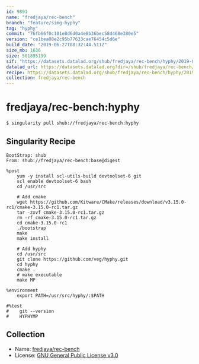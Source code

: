 ```yaml
---
id: 9891
name: "fredjaya/rec-bench"
branch: "feature/simg-hyphy"
tag: "hyphy"
commit: "76fb66f0c101e8d6d0a4e8b36bec58d468e380e5"
version: "ce1bea08e2c95b77633cae76454c5d6e"
build_date: "2019-06-27T08:32:44.511Z"
size_mb: 1636
size: 501895199
sif: "https://datasets.datalad.org/shub/fredjaya/rec-bench/hyphy/2019-06-27-76fb66f0-ce1bea08/ce1bea08e2c95b77633cae76454c5d6e.simg"
datalad_url: https://datasets.datalad.org?dir=/shub/fredjaya/rec-bench/hyphy/2019-06-27-76fb66f0-ce1bea08/
recipe: https://datasets.datalad.org/shub/fredjaya/rec-bench/hyphy/2019-06-27-76fb66f0-ce1bea08/Singularity
collection: fredjaya/rec-bench
---
```


# fredjaya/rec-bench:hyphy

```bash
$ singularity pull shub://fredjaya/rec-bench:hyphy
```

## Singularity Recipe

```singularity
BootStrap: shub
From: shub://fredjaya/rec-bench:base@digest

%post
    yum -y install scl-utils-build devtoolset-6 git
    scl enable devtoolset-6 bash
    cd /usr/src

    # Add cmake
    wget https://github.com/Kitware/CMake/releases/download/v3.15.0-rc1/cmake-3.15.0-rc1.tar.gz
    tar -zxvf cmake-3.15.0-rc1.tar.gz
    rm -rf cmake-3.15.0-rc1.tar.gz
    cd cmake-3.15.0-rc1
    ./bootstrap
    make
    make install

    # Add hyphy
    cd /usr/src
    git clone https://github.com/veg/hyphy.git
    cd hyphy
    cmake .
    # make executable
    make MP

%environment
    export PATH=/usr/src/hyphy/:$PATH

#%test
#    git --version
#    HYPHYMP
```

## Collection

 - Name: [fredjaya/rec-bench](https://github.com/fredjaya/rec-bench)
 - License: [GNU General Public License v3.0](https://api.github.com/licenses/gpl-3.0)


